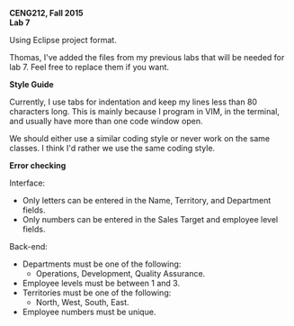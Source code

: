 **CENG212, Fall 2015**  
**Lab 7**

Using Eclipse project format.

Thomas, I've added the files from my previous labs that will be needed for lab
7. Feel free to replace them if you want.


**Style Guide**

Currently, I use tabs for indentation and keep my lines less than 80 characters
long. This is mainly because I program in VIM, in the terminal, and usually have
more than one code window open.

We should either use a similar coding style or never work on the same classes.
I think I'd rather we use the same coding style.


**Error checking**

Interface:

- Only letters can be entered in the Name, Territory, and Department fields.
- Only numbers can be entered in the Sales Target and employee level fields.

Back-end:

- Departments must be one of the following:
  - Operations, Development, Quality Assurance.
- Employee levels must be between 1 and 3.
- Territories must be one of the following:
  - North, West, South, East.
- Employee numbers must be unique.
